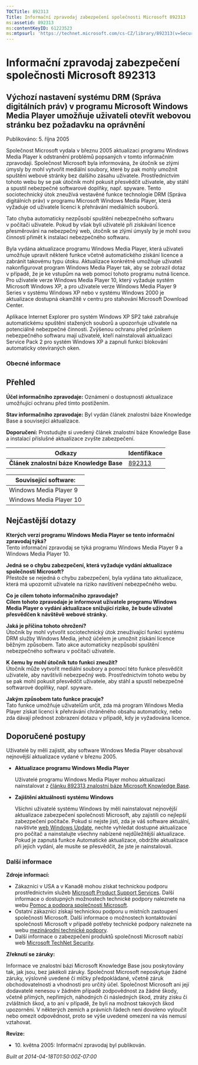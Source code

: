 ```yaml
---
TOCTitle: 892313
Title: Informační zpravodaj zabezpečení společnosti Microsoft 892313
ms:assetid: 892313
ms:contentKeyID: 61223523
ms:mtpsurl: 'https://technet.microsoft.com/cs-CZ/library/892313(v=Security.10)'
---
```


 

Informační zpravodaj zabezpečení společnosti Microsoft 892313
=============================================================

Výchozí nastavení systému DRM (Správa digitálních práv) v programu Microsoft Windows Media Player umožňuje uživateli otevřít webovou stránku bez požadavku na oprávnění
-----------------------------------------------------------------------------------------------------------------------------------------------------------------------

Publikováno: 5. října 2005

Společnost Microsoft vydala v březnu 2005 aktualizaci programu Windows Media Player k odstranění problémů popsaných v tomto informačním zpravodaji. Společnost Microsoft byla informována, že útočník se zlými úmysly by mohl vytvořit mediální soubory, které by pak mohly umožnit spuštění webové stránky bez dalšího zásahu uživatele. Prostřednictvím tohoto webu by se pak útočník mohl pokusit přesvědčit uživatele, aby stáhl a spustil nebezpečné softwarové doplňky, např. spyware. Tento sociotechnický útok zneužívá vestavěné funkce technologie DRM (Správa digitálních práv) v programu Microsoft Windows Media Player, která vyžaduje od uživatele licenci k přehrávání mediálních souborů.

Tato chyba automaticky nezpůsobí spuštění nebezpečného softwaru v počítači uživatele. Pokud by však byli uživatelé při získávání licence přesměrováni na nebezpečný web, útočník se zlými úmysly by je mohl svou činností přimět k instalaci nebezpečného softwaru.

Byla vydána aktualizace programu Windows Media Player, která uživateli umožňuje upravit některé funkce včetně automatického získání licence a zabránit takovému typu útoku. Aktualizace konkrétně umožňuje uživateli nakonfigurovat program Windows Media Player tak, aby se zobrazil dotaz v případě, že je ke vstupům na web pomocí tohoto programu nutná licence. Pro uživatele verze Windows Media Player 10, který vyžaduje systém Microsoft Windows XP, a pro uživatele verze Windows Media Player 9 Series v systému Windows XP nebo v systému Windows 2000 je aktualizace dostupná okamžitě v centru pro stahování Microsoft Download Center.

Aplikace Internet Explorer pro systém Windows XP SP2 také zabraňuje automatickému spuštění stažených souborů a upozorňuje uživatele na potenciálně nebezpečné činnosti. Zvýšenou ochranu před průnikem nebezpečného softwaru mají uživatelé, kteří nainstalovali aktualizaci Service Pack 2 pro systém Windows XP a zapnuli funkci blokování automaticky otevíraných oken.

### Obecné informace

Přehled
-------

<span></span>
**Účel informačního zpravodaje:** Oznámení o dostupnosti aktualizace umožňující ochranu před tímto postižením.

**Stav informačního zpravodaje:** Byl vydán článek znalostní báze Knowledge Base a související aktualizace.

**Doporučení:** Prostudujte si uvedený článek znalostní báze Knowledge Base a instalací příslušné aktualizace zvyšte zabezpečení.

| Odkazy                                   | Identifikace                                        |
|------------------------------------------|-----------------------------------------------------|
| **Článek znalostní báze Knowledge Base** | [892313](http://support.microsoft.com/kb/892313/cs) |

| Související software:   |
|-------------------------|
| Windows Media Player 9  |
| Windows Media Player 10 |

Nejčastější dotazy
------------------

<span></span>
**Kterých verzí programu Windows Media Player se tento informační zpravodaj týká?**  
Tento informační zpravodaj se týká programu Windows Media Player 9 a Windows Media Player 10.

**Jedná se o chybu zabezpečení, která vyžaduje vydání aktualizace společností Microsoft?**  
Přestože se nejedná o chybu zabezpečení, byla vydána tato aktualizace, která má upozornit uživatele na riziko navštívení nebezpečného webu.

**Co je cílem tohoto informačního zpravodaje?**  
**Cílem tohoto zpravodaje je informovat uživatele programu Windows Media Player o vydání aktualizace snižující riziko, že bude uživatel přesvědčen k návštěvě webové stránky.**

**Jaká je příčina tohoto ohrožení?**  
Útočník by mohl vytvořit sociotechnický útok zneužívající funkci systému DRM služby Windows Media, jehož účelem je umožnit získání licence běžným způsobem. Tato akce automaticky nezpůsobí spuštění nebezpečného softwaru v počítači uživatele.

**K čemu by mohl útočník tuto funkci zneužít?**  
Útočník může vytvořit mediální soubory a pomocí této funkce přesvědčit uživatele, aby navštívili nebezpečný web. Prostřednictvím tohoto webu by se pak mohl pokusit přesvědčit uživatele, aby stáhl a spustil nebezpečné softwarové doplňky, např. spyware.

**Jakým způsobem tato funkce pracuje?**  
Tato funkce umožňuje uživatelům určit, zda má program Windows Media Player získat licenci k přehrávání chráněného obsahu automaticky, nebo zda dávají přednost zobrazení dotazu v případě, kdy je vyžadována licence.

Doporučené postupy
------------------

<span></span>
Uživatelé by měli zajistit, aby software Windows Media Player obsahoval nejnovější aktualizace vydané v březnu 2005.

-   **Aktualizace programu Windows Media Player**

    Uživatelé programu Windows Media Player mohou aktualizaci nainstalovat z [článku 892313 znalostní báze Microsoft Knowledge Base](http://support.microsoft.com/kb/892313/cs).

-   **Zajištění aktuálnosti systému Windows**

    Všichni uživatelé systému Windows by měli nainstalovat nejnovější aktualizace zabezpečení společnosti Microsoft, aby zajistili co nejlepší zabezpečení počítače. Pokud si nejste jisti, zda je váš software aktuální, navštivte [web Windows Update](http://update.microsoft.com/microsoftupdate//), nechte vyhledat dostupné aktualizace pro počítač a nainstalujte všechny nabízené nejdůležitější aktualizace. Pokud je zapnutá funkce Automatické aktualizace, obdržíte aktualizace při jejich vydání, ale musíte se přesvědčit, že jste je nainstalovali.

### Další informace

**Zdroje informací:**

-   Zákazníci v USA a v Kanadě mohou získat technickou podporu prostřednictvím služeb [Microsoft Product Support Services](http://go.microsoft.com/fwlink/?linkid=21131). Další informace o dostupných možnostech technické podpory naleznete na webu [Pomoc a podpora společnosti Microsoft](http://support.microsoft.com/?ln=cs).
-   Ostatní zákazníci získají technickou podporu u místních zastoupení společnosti Microsoft. Další informace o možnostech kontaktování společnosti Microsoft v případě potřeby technické podpory naleznete na webu [mezinárodní technické podpory](http://go.microsoft.com/fwlink/?linkid=21155).
-   Další informace o zabezpečení produktů společnosti Microsoft nabízí web [Microsoft TechNet Security](http://www.microsoft.com/cze/technet/security/).

**Zřeknutí se záruky:**

Informace ve znalostní bázi Microsoft Knowledge Base jsou poskytovány tak, jak jsou, bez jakékoli záruky. Společnost Microsoft neposkytuje žádné záruky, výslovně uvedené či mlčky předpokládané, včetně záruk obchodovatelnosti a vhodnosti pro určitý účel. Společnost Microsoft ani její dodavatelé nenesou v žádném případě zodpovědnost za žádné škody, včetně přímých, nepřímých, náhodných či následných škod, ztráty zisku či zvláštních škod, a to ani v případě, že byli na možnost takových škod upozorněni. V některých zemích a právních řádech není dovoleno vyloučit nebo omezit odpovědnost, proto se výše uvedené omezení na vás nemusí vztahovat.

**Revize:**

-   <p>10. května 2005: Informační zpravodaj byl publikován.</p>

*Built at 2014-04-18T01:50:00Z-07:00*
